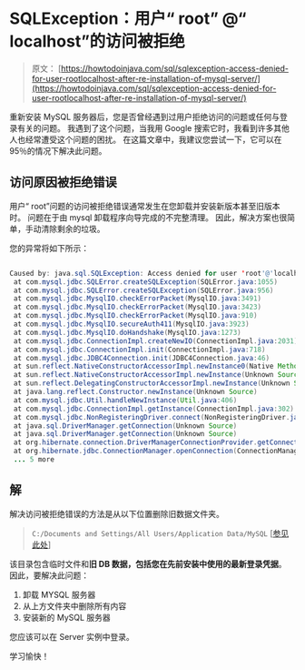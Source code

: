 # SQLException：用户“ root” @“ localhost”的访问被拒绝

> 原文： [https://howtodoinjava.com/sql/sqlexception-access-denied-for-user-rootlocalhost-after-re-installation-of-mysql-server/](https://howtodoinjava.com/sql/sqlexception-access-denied-for-user-rootlocalhost-after-re-installation-of-mysql-server/)

重新安装 MySQL 服务器后，您是否曾经遇到过用户拒绝访问的问题或任何与登录有关的问题。 我遇到了这个问题，当我用 Google 搜索它时，我看到许多其他人也经常遭受这个问题的困扰。 在这篇文章中，我建议您尝试一下，它可以在 95％的情况下解决此问题。

## 访问原因被拒绝错误

用户“ root”问题的访问被拒绝错误通常发生在您卸载并安装新版本甚至旧版本时。 问题在于由 mysql 卸载程序向导完成的不完整清理。 因此，解决方案也很简单，手动清除剩余的垃圾。

您的异常将如下所示：

```java

Caused by: java.sql.SQLException: Access denied for user 'root'@'localhost' (using password: YES)
 at com.mysql.jdbc.SQLError.createSQLException(SQLError.java:1055)
 at com.mysql.jdbc.SQLError.createSQLException(SQLError.java:956)
 at com.mysql.jdbc.MysqlIO.checkErrorPacket(MysqlIO.java:3491)
 at com.mysql.jdbc.MysqlIO.checkErrorPacket(MysqlIO.java:3423)
 at com.mysql.jdbc.MysqlIO.checkErrorPacket(MysqlIO.java:910)
 at com.mysql.jdbc.MysqlIO.secureAuth411(MysqlIO.java:3923)
 at com.mysql.jdbc.MysqlIO.doHandshake(MysqlIO.java:1273)
 at com.mysql.jdbc.ConnectionImpl.createNewIO(ConnectionImpl.java:2031)
 at com.mysql.jdbc.ConnectionImpl.init(ConnectionImpl.java:718)
 at com.mysql.jdbc.JDBC4Connection.init(JDBC4Connection.java:46)
 at sun.reflect.NativeConstructorAccessorImpl.newInstance0(Native Method)
 at sun.reflect.NativeConstructorAccessorImpl.newInstance(Unknown Source)
 at sun.reflect.DelegatingConstructorAccessorImpl.newInstance(Unknown Source)
 at java.lang.reflect.Constructor.newInstance(Unknown Source)
 at com.mysql.jdbc.Util.handleNewInstance(Util.java:406)
 at com.mysql.jdbc.ConnectionImpl.getInstance(ConnectionImpl.java:302)
 at com.mysql.jdbc.NonRegisteringDriver.connect(NonRegisteringDriver.java:282)
 at java.sql.DriverManager.getConnection(Unknown Source)
 at java.sql.DriverManager.getConnection(Unknown Source)
 at org.hibernate.connection.DriverManagerConnectionProvider.getConnection(DriverManagerConnectionProvider.java:110)
 at org.hibernate.jdbc.ConnectionManager.openConnection(ConnectionManager.java:417)
 ... 5 more

```

## 解

解决访问被拒绝错误的方法是从以下位置删除旧数据文件夹。

> `C:/Documents and Settings/All Users/Application Data/MySQL` [[参见此处](https://dev.mysql.com/doc/refman/5.1/en/windows-installation-layout.html "windows-installation-layout")]

该目录包含临时文件和**旧 DB 数据，包括您在先前安装中使用的最新登录凭据**。 因此，要解决此问题：

1.  卸载 MYSQL 服务器
2.  从上方文件夹中删除所有内容
3.  安装新的 MySQL 服务器

您应该可以在 Server 实例中登录。

学习愉快！